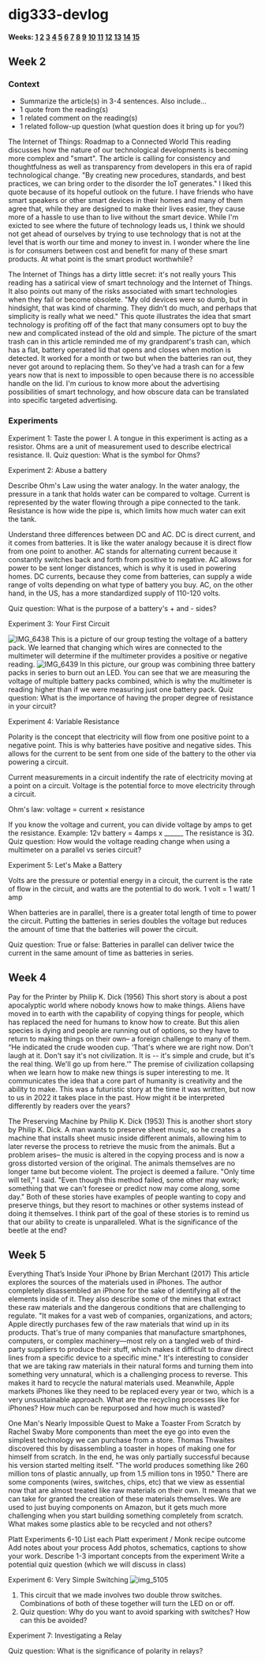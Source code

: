 
# dig333-devlog

#### Weeks: [1](#week-1) [2](#week-2) [3](#week-3) [4](#week-4) [5](#week-5) [6](#week-6) [7](#week-7) [8](#week-8) [9](#week-9) [10](#week-10) [11](#week-11) [12](#week-12) [13](#week-13) [14](#week-14) [15](#week-15)










<!--
BELOW IS A WEEKLY TEMPLATE. COPY/PASTE IT TO ADD A WEEK. SEE ASSIGNMENTS FOR DETAILS 
https://docs.google.com/document/d/1PAoPz-3vDPFWS5q9RHRb-dC7T4earpFXJW8w6v9wfZ0/edit
-->



## Week 2

### Context

- Summarize the article(s) in 3-4 sentences. Also include...
- 1 quote from the reading(s)
- 1 related comment on the reading(s)
- 1 related follow-up question (what question does it bring up for you?)

The Internet of Things: Roadmap to a Connected World
This reading discusses how the nature of our technological developments is becoming more complex and "smart". The article is calling for consistency and thoughtfulness as well as transparency from developers in this era of rapid technological change. "By creating new procedures, standards, and best practices, we can bring order to the disorder the IoT generates." I liked this quote because of its hopeful outlook on the future. I have friends who have smart speakers or other smart devices in their homes and many of them agree that, while they are designed to make their lives easier, they cause more of a hassle to use than to live without the smart device. While I'm exicted to see where the future of technology leads us, I think we should not get ahead of ourselves by trying to use technology that is not at the level that is worth our time and money to invest in. I wonder where the line is for consumers between cost and benefit for many of these smart products. At what point is the smart product worthwhile?

The Internet of Things has a dirty little secret: it's not really yours
This reading has a satirical view of smart technology and the Internet of Things. It also points out many of the risks associated with smart technologies when they fail or become obsolete. "My old devices were so dumb, but in hindsight, that was kind of charming. They didn’t do much, and perhaps that simplicity is really what we need." This quote illustrates the idea that smart technology is profiting off of the fact that many consumers opt to buy the new and complicated instead of the old and simple. The picture of the smart trash can in this article reminded me of my grandparent's trash can, which has a flat, battery operated lid that opens and closes when motion is detected. It worked for a month or two but when the batteries ran out, they never got around to replacing them. So they've had a trash can for a few years now that is next to impossible to open because there is no accessible handle on the lid. I'm curious to know more about the advertising possibilities of smart technology, and how obscure data can be translated into specific targeted advertising.


### Experiments

<!-- List each Platt experiment / Monk recipe outcome, adding notes, photos, schematics, captions to show your work. -->


Experiment 1: Taste the power
    I. A tongue in this experiment is acting as a resistor. Ohms are a unit of measurement used to describe electrical resistance.
    II. Quiz question: What is the symbol for Ohms?
    
Experiment 2: Abuse a battery

Describe Ohm's Law using the water analogy.
    In the water analogy, the pressure in a tank that holds water can be compared to voltage. Current is represented by the water flowing through a pipe connected to the tank. Resistance is how wide the pipe is, which limits how much water can exit the tank.

Understand three differences between DC and AC. 
DC is direct current, and it comes from batteries. It is like the water analogy because it is direct flow from one point to another. AC stands for alternating current because it constantly switches back and forth from positive to negative. AC allows for power to be sent longer distances, which is why it is used in powering homes. DC currents, because they come from batteries, can supply a wide range of volts depending on what type of battery you buy. AC, on the other hand, in the US, has a more standardized supply of 110-120 volts.

Quiz question: What is the purpose of a battery's + and - sides?

Experiment 3: Your First Circuit

![IMG_6438](https://user-images.githubusercontent.com/98902048/153247613-4f21cb78-c013-4827-8dab-04d3dca8f5bc.JPEG)
This is a picture of our group testing the voltage of a battery pack. We learned that changing which wires are connected to the multimeter will determine if the multimeter provides a positive or negative reading. 
![IMG_6439](https://user-images.githubusercontent.com/98902048/153246794-2e2ecbb0-1ba2-4429-bb8d-17386b403c24.JPEG)
In this picture, our group was combining three battery packs in series to burn out an LED. You can see that we are measuring the voltage of multiple battery packs combined, which is why the multimeter is reading higher than if we were measuring just one battery pack. 
Quiz question: What is the importance of having the proper degree of resistance in your circuit?


Experiment 4: Variable Resistance

Polarity is the concept that electricity will flow from one positive point to a negative point. This is why batteries have positive and negative sides. This allows for the current to be sent from one side of the battery to the other via powering a circuit.

Current measurements in a circuit indentify the rate of electricity moving at a point on a circuit. Voltage is the potential force to move electricity through a circuit. 

Ohm's law: voltage = current × resistance

If you know the voltage and current, you can divide voltage by amps to get the resistance.
Example: 12v battery = 4amps x ______
The resistance is 3Ω.
Quiz question: How would the voltage reading change when using a multimeter on a parallel vs series circuit?

Experiment 5: Let's Make a Battery

Volts are the pressure or potential energy in a circuit, the current is the rate of flow in the circuit, and watts are the potential to do work. 1 volt = 1 watt/ 1 amp

When batteries are in parallel, there is a greater total length of time to power the circuit. Putting the batteries in series doubles the voltage but reduces the amount of time that the batteries will power the circuit.

Quiz question: True or false: Batteries in parallel can deliver twice the current in the same amount of time as batteries in series.


## Week 4
Pay for the Printer by Philip K. Dick (1956)
This short story is about a post apocalyptic world where nobody knows how to make things. Aliens have moved in to earth with the capability of copying things for people, which has replaced the need for humans to know how to create. But this alien species is dying and people are running out of options, so they have to return to making things on their own– a foreign challenge to many of them. 
“He indicated the crude wooden cup. ‘That's where we are right now. Don't laugh at it. Don't say it's not civilization. It is -- it's simple and crude, but it's the real thing. We'll go up from here.’”
The premise of civilization collapsing when we learn how to make new things is super interesting to me. It communicates the idea that a core part of humanity is creativity and the ability to make. 
This was a futuristic story at the time it was written, but now to us in 2022 it takes place in the past. How might it be interpreted differently by readers over the years?

The Preserving Machine by Philip K. Dick (1953)
This is another short story by Philip K. Dick. A man wants to preserve sheet music, so he creates a machine that installs sheet music inside different animals, allowing him to later reverse the process to retrieve the music from the animals. But a problem arises– the music is altered in the copying process and is now a gross distorted version of the original. The animals themselves are no longer tame but become violent. The project is deemed a failure.
"Only time will tell," I said. "Even though this method failed, some other may work; something that we can't foresee or predict now may come along, some day."
Both of these stories have examples of people wanting to copy and preserve things, but they resort to machines or other systems instead of doing it themselves. I think part of the goal of these stories is to remind us that our ability to create is unparalleled.
What is the significance of the beetle at the end?

## Week 5

Everything That’s Inside Your iPhone by Brian Merchant (2017)
This article explores the sources of the materials used in iPhones. The author completely disassembled an iPhone for the sake of identifying all of the elements inside of it. They also describe some of the mines that extract these raw materials and the dangerous conditions that are challenging to regulate.
"It makes for a vast web of companies, organizations, and actors; Apple directly purchases few of the raw materials that wind up in its products. That's true of many companies that manufacture smartphones, computers, or complex machinery—most rely on a tangled web of third-party suppliers to produce their stuff, which makes it difficult to draw direct lines from a specific device to a specific mine."
It's interesting to consider that we are taking raw materials in their natural forms and turning them into something very unnatural, which is a challenging process to reverse. This makes it hard to recycle the natural materials used. Meanwhile, Apple markets iPhones like they need to be replaced every year or two, which is a very unsustainable approach.
What are the recycling processes like for iPhones? How much can be repurposed and how much is wasted?

One Man's Nearly Impossible Quest to Make a Toaster From Scratch by Rachel Swaby
More components than meet the eye go into even the simplest technology we can purchase from a store. Thomas Thwaites discovered this by disassembling a toaster in hopes of making one for himself from scratch. In the end, he was only partially successful because his version started melting itself.
"The world produces something like 260 million tons of plastic annually, up from 1.5 million tons in 1950."
There are some components (wires, switches, chips, etc) that we view as essential now that are almost treated like raw materials on their own. It means that we can take for granted the creation of these materials themselves. We are used to just buying components on Amazon, but it gets much more challenging when you start building something completely from scratch.
What makes some plastics able to be recycled and not others?

Platt Experiments 6-10
List each Platt experiment / Monk recipe outcome
Add notes about your process
Add photos, schematics, captions to show your work.
Describe 1-3 important concepts from the experiment
Write a potential quiz question (which we will discuss in class)

Experiment 6: Very Simple Switching
![img_5105](https://user-images.githubusercontent.com/98902048/156371617-9fcc395c-d139-494f-989e-1f9d6daadad4.jpg)
1. This circuit that we made involves two double throw switches. Combinations of both of these together will turn the LED on or off.
2. Quiz question: Why do you want to avoid sparking with switches? How can this be avoided?


Experiment 7: Investigating a Relay

Quiz question: What is the significance of polarity in relays?

